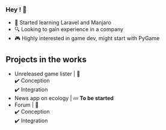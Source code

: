 ### Hey ! 👋

- 🌱 Started learning Laravel and Manjaro
- 🔍 Looking to gain experience in a company
- 🎮 Highly interested in game dev, might start with PyGame

## Projects in the works

- Unreleased game lister | :pencil:
  <br>:heavy_check_mark: Conception
  <br>:heavy_check_mark: Integration
- News app on ecology | :zzz: **To be started**
- Forum | :stars:
  <br>:heavy_check_mark: Conception
  <br>:heavy_check_mark: Integration


<!---
Theo-Beaudouin/Theo-Beaudouin is a ✨ special ✨ repository because its `README.md` (this file) appears on your GitHub profile.
You can click the Preview link to take a look at your changes.
--->
